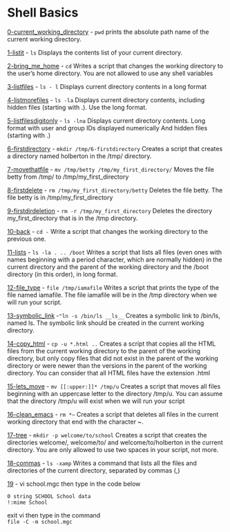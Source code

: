 # Shell Basics

[0-current_working_directory](https://github.com/Darryl-Mbae/alx-system_engineering-devops/blob/2bf011d8e6954a8327fa0096bc982b73883c9759/0x00-shell_basics/0-current_working_directory) - ```pwd```  prints the absolute path name of the current working directory.

[1-listit](https://github.com/Darryl-Mbae/alx-system_engineering-devops/blob/992434c9399499e96b07620ef6656b6841a68347/0x00-shell_basics/1-listit) - ```ls```   Displays the contents list of your current directory.

[2-bring_me_home](https://github.com/Darryl-Mbae/alx-system_engineering-devops/blob/992434c9399499e96b07620ef6656b6841a68347/0x00-shell_basics/2-bring_me_home) - ```cd```  Writes a script that changes the working directory to the user’s home directory. You are not allowed to use any shell variables

[3-listfiles](https://github.com/Darryl-Mbae/alx-system_engineering-devops/blob/992434c9399499e96b07620ef6656b6841a68347/0x00-shell_basics/3-listfiles) - ```ls - l```  Displays current directory contents in a long format

[4-listmorefiles](https://github.com/Darryl-Mbae/alx-system_engineering-devops/blob/992434c9399499e96b07620ef6656b6841a68347/0x00-shell_basics/4-listmorefiles) - ```ls -la```  Displays current directory contents, including hidden files (starting with .). Use the long format.

[5-listfilesdigitonly](https://github.com/Darryl-Mbae/alx-system_engineering-devops/blob/992434c9399499e96b07620ef6656b6841a68347/0x00-shell_basics/5-listfilesdigitonly) - ```ls -lna```  Displays current directory contents. Long format with user and group IDs displayed numerically And hidden files (starting with .)

[6-firstdirectory](https://github.com/Darryl-Mbae/alx-system_engineering-devops/blob/992434c9399499e96b07620ef6656b6841a68347/0x00-shell_basics/6-firstdirectory) - ```mkdir /tmp/6-firstdirectory```  Creates a script that creates a directory named holberton in the /tmp/ directory.

[7-movethatfile](https://github.com/Darryl-Mbae/alx-system_engineering-devops/blob/992434c9399499e96b07620ef6656b6841a68347/0x00-shell_basics/7-movethatfile) - ```mv /tmp/betty /tmp/my_first_directory/```  Moves the file betty from /tmp/ to /tmp/my_first_directory

[8-firstdelete](https://github.com/Darryl-Mbae/alx-system_engineering-devops/blob/992434c9399499e96b07620ef6656b6841a68347/0x00-shell_basics/8-firstdelete) - ```rm /tmp/my_first_directory/betty```  Deletes the file betty. The file betty is in /tmp/my_first_directory

[9-firstdirdeletion](https://github.com/Darryl-Mbae/alx-system_engineering-devops/blob/992434c9399499e96b07620ef6656b6841a68347/0x00-shell_basics/9-firstdirdeletion) - ```rm -r /tmp/my_first_directory```  Deletes the directory my_first_directory that is in the /tmp directory.

[10-back](https://github.com/Darryl-Mbae/alx-system_engineering-devops/blob/992434c9399499e96b07620ef6656b6841a68347/0x00-shell_basics/10-back) - ```cd -```  Write a script that changes the working directory to the previous one.

[11-lists](https://github.com/Darryl-Mbae/alx-system_engineering-devops/blob/992434c9399499e96b07620ef6656b6841a68347/0x00-shell_basics/11-lists) - ```ls -la . .. /boot```  Writes a script that lists all files (even ones with names beginning with a period character, which are normally hidden) in the current directory and the parent of the working directory and the /boot directory (in this order), in long format.

[12-file_type](https://github.com/Darryl-Mbae/alx-system_engineering-devops/blob/992434c9399499e96b07620ef6656b6841a68347/0x00-shell_basics/12-file_type) - ```file /tmp/iamafile```  Writes a script that prints the type of the file named iamafile. The file iamafile will be in the /tmp directory when we will run your script.

[13-symbolic_link](https://github.com/Darryl-Mbae/alx-system_engineering-devops/blob/992434c9399499e96b07620ef6656b6841a68347/0x00-shell_basics/13-symbolic_link) -```"ln -s /bin/ls __ls__```  Creates a symbolic link to /bin/ls, named ls. The symbolic link should be created in the current working directory.

[14-copy_html](https://github.com/Darryl-Mbae/alx-system_engineering-devops/blob/992434c9399499e96b07620ef6656b6841a68347/0x00-shell_basics/14-copy_html) - ```cp -u *.html ..```  Creates a script that copies all the HTML files from the current working directory to the parent of the working directory, but only copy files that did not exist in the parent of the working directory or were newer than the versions in the parent of the working directory. You can consider that all HTML files have the extension .html

[15-lets_move](https://github.com/Darryl-Mbae/alx-system_engineering-devops/blob/992434c9399499e96b07620ef6656b6841a68347/0x00-shell_basics/100-lets_move) - ```mv [[:upper:]]* /tmp/u```  Creates a script that moves all files beginning with an uppercase letter to the directory /tmp/u. You can assume that the directory /tmp/u will exist when we will run your script

[16-clean_emacs](https://github.com/Darryl-Mbae/alx-system_engineering-devops/blob/992434c9399499e96b07620ef6656b6841a68347/0x00-shell_basics/101-clean_emacs) - ```rm *~```  Creates a script that deletes all files in the current working directory that end with the character ~.

[17-tree](https://github.com/Darryl-Mbae/alx-system_engineering-devops/blob/992434c9399499e96b07620ef6656b6841a68347/0x00-shell_basics/102-tree) - ```mkdir -p welcome/to/school```  Creates a script that creates the directories welcome/, welcome/to/ and welcome/to/holberton in the current directory. You are only allowed to use two spaces in your script, not more.

[18-commas](https://github.com/Darryl-Mbae/alx-system_engineering-devops/blob/992434c9399499e96b07620ef6656b6841a68347/0x00-shell_basics/103-commas) - ```ls -xamp```  Writes a command that lists all the files and directories of the current directory, separated by commas (,)

[19](https://github.com/Darryl-Mbae/alx-system_engineering-devops/blob/992434c9399499e96b07620ef6656b6841a68347/0x00-shell_basics/school.mgc) - vi school.mgc
then type in the code below
```
0 string SCHOOL School data
!:mime School
```
exit vi 
then type in the command  
```file -C -m school.mgc```
